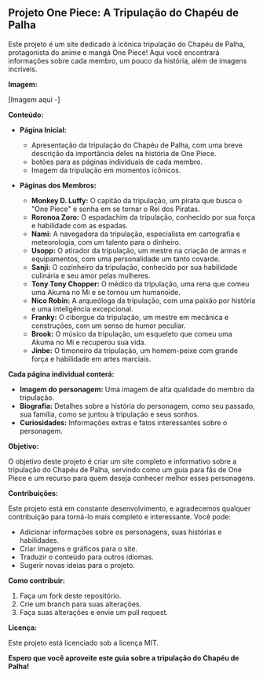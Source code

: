 ## Projeto One Piece: A Tripulação do Chapéu de Palha

Este projeto é um site dedicado à icônica tripulação do Chapéu de Palha, protagonista do anime e mangá One Piece! Aqui você encontrará informações sobre cada membro, um pouco da história, além de imagens incríveis.

**Imagem:**

[Imagem aqui -]

**Conteúdo:**

* **Página Inicial:**
    * Apresentação da tripulação do Chapéu de Palha, com uma breve descrição da importância deles na história de One Piece.
    * botões para as páginas individuais de cada membro.
    * Imagem da tripulação em momentos icônicos.
      
* **Páginas dos Membros:**
    * **Monkey D. Luffy:** O capitão da tripulação, um pirata que busca o "One Piece" e sonha em se tornar o Rei dos Piratas.
    * **Roronoa Zoro:** O espadachim da tripulação, conhecido por sua força e habilidade com as espadas.
    * **Nami:** A navegadora da tripulação, especialista em cartografia e meteorologia, com um talento para o dinheiro.
    * **Usopp:** O atirador da tripulação, um mestre na criação de armas e equipamentos, com uma personalidade um tanto covarde.
    * **Sanji:** O cozinheiro da tripulação, conhecido por sua habilidade culinária e seu amor pelas mulheres.
    * **Tony Tony Chopper:** O médico da tripulação, uma rena que comeu uma Akuma no Mi e se tornou um humanoide.
    * **Nico Robin:** A arqueóloga da tripulação, com uma paixão por história e uma inteligência excepcional.
    * **Franky:** O ciborgue da tripulação, um mestre em mecânica e construções, com um senso de humor peculiar.
    * **Brook:** O músico da tripulação, um esqueleto que comeu uma Akuma no Mi e recuperou sua vida.
    * **Jinbe:** O timoneiro da tripulação, um homem-peixe com grande força e habilidade em artes marciais.

**Cada página individual conterá:**

* **Imagem do personagem:** Uma imagem de alta qualidade do membro da tripulação.
* **Biografia:** Detalhes sobre a história do personagem, como seu passado, sua família, como se juntou à tripulação e seus sonhos.
* **Curiosidades:** Informações extras e fatos interessantes sobre o personagem.

**Objetivo:**

O objetivo deste projeto é criar um site completo e informativo sobre a tripulação do Chapéu de Palha, servindo como um guia para fãs de One Piece e um recurso para quem deseja conhecer melhor esses personagens.

**Contribuições:**

Este projeto está em constante desenvolvimento, e agradecemos qualquer contribuição para torná-lo mais completo e interessante. Você pode:

* Adicionar informações sobre os personagens, suas histórias e habilidades.
* Criar imagens e gráficos para o site.
* Traduzir o conteúdo para outros idiomas.
* Sugerir novas ideias para o projeto.

**Como contribuir:**

1. Faça um fork deste repositório.
2. Crie um branch para suas alterações.
3. Faça suas alterações e envie um pull request.

**Licença:**

Este projeto está licenciado sob a licença MIT. 

**Espero que você aproveite este guia sobre a tripulação do Chapéu de Palha!**

